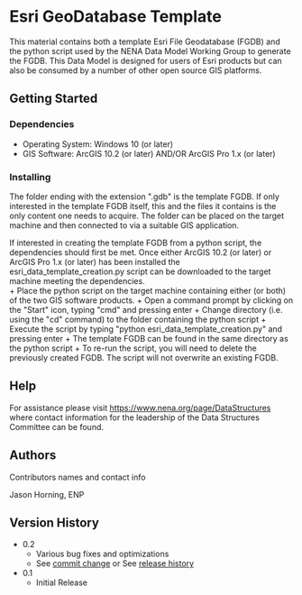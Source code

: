 # Esri GeoDatabase Template

This material contains both a template Esri File Geodatabase (FGDB) and the python script
used by the NENA Data Model Working Group to generate the FGDB. This Data Model is designed 
for users of Esri products but can also be consumed by a number of other open source GIS 
platforms.

## Getting Started

### Dependencies

* Operating System: Windows 10 (or later)
* GIS Software: ArcGIS 10.2 (or later) AND/OR ArcGIS Pro 1.x (or later)

### Installing

The folder ending with the extension ".gdb" is the template FGDB. If only interested in the template 
FGDB itself, this and the files it contains is the only content one needs to acquire. The folder can 
be placed on the target machine and then connected to via a suitable GIS application.

If interested in creating the template FGDB from a python script, the dependencies should first be met.
Once either ArcGIS 10.2 (or later) or ArcGIS Pro 1.x (or later) has been installed the 
esri_data_template_creation.py script can be downloaded to the target machine meeting the dependencies.  
	+ Place the python script on the target machine containing either (or both) of the two GIS software 
	   products.
	+ Open a command prompt by clicking on the "Start" icon, typing "cmd" and pressing enter
	+ Change directory (i.e. using the "cd" command) to the folder containing the python script
	+ Execute the script by typing "python esri_data_template_creation.py" and pressing enter
	+ The template FGDB can be found in the same directory as the python script
	+ To re-run the script, you will need to delete the previously created FGDB.  The script will not
		overwrite an existing FGDB.

## Help

For assistance please visit https://www.nena.org/page/DataStructures where contact information for the
leadership of the Data Structures Committee can be found.  

## Authors

Contributors names and contact info

Jason Horning, ENP

## Version History

* 0.2
    * Various bug fixes and optimizations
    * See [commit change]() or See [release history]()
* 0.1
    * Initial Release